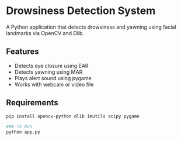 # Drowsiness Detection System

A Python application that detects drowsiness and yawning using facial landmarks via OpenCV and Dlib.

## Features
- Detects eye closure using EAR
- Detects yawning using MAR
- Plays alert sound using pygame
- Works with webcam or video file

## Requirements
```bash
pip install opencv-python dlib imutils scipy pygame

### To Run 
python app.py
